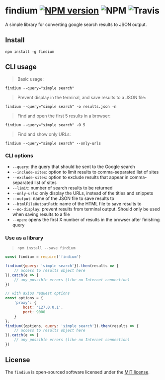 # findium [![NPM version](https://img.shields.io/npm/v/findium.svg)](https://www.npmjs.com/package/findium) ![NPM](https://img.shields.io/npm/l/findium.svg) ![Travis](https://img.shields.io/travis/com/webdevium/findium.svg)

A simple library for converting google search results to JSON output.

## Install

`npm install -g findium`

## CLI usage

> Basic usage:

`findium --query="simple search"`

> Prevent display in the terminal, and save results to a JSON file:

`findium --query="simple search" -o results.json -n`

> Find and open the first 5 results in a browser:

`findium --query="simple search" -O 5`

> Find and show only URLs:

`findium --query="simple search" --only-urls`

### CLI options

- `--query`: the query that should be sent to the Google search
- `--include-sites`: option to limit results to comma-separated list of sites
- `--exclude-sites`: option to exclude results that appear in comma-separated list of sites
- `--limit`: number of search results to be returned
- `--only-urls`: only display the URLs, instead of the titles and snippets
- `--output`: name of the JSON file to save results to
- `--htmlFileOutputPath`: name of the HTML file to save results to
- `--no-display`: prevent results from terminal output. Should only be used when saving results to a file
- `--open`: opens the first X number of results in the browser after finishing query

### Use as a library

> `npm install --save findium`

```js
const findium = require('findium')

findium({query: 'simple search'}).then(results => {
    // access to results object here
}).catch(e => {
    // any possible errors (like no Internet connection)
})

// with axios request options
const options = {
    'proxy': {
        host: '127.0.0.1',
        port: 9000
    }
};
findium({options, query: 'simple search'}).then(results => {
    // access to results object here
}).catch(e => {
    // any possible errors (like no Internet connection)
})
```

## License

The `findium` is open-sourced software licensed under the [MIT license](https://opensource.org/licenses/MIT).
